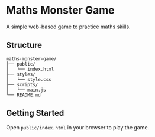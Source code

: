 # Maths Monster Game

A simple web-based game to practice maths skills.

## Structure

```
maths-monster-game/
├── public/
│   └── index.html
├── styles/
│   └── style.css
├── scripts/
│   └── main.js
└── README.md
```

## Getting Started

Open `public/index.html` in your browser to play the game. 